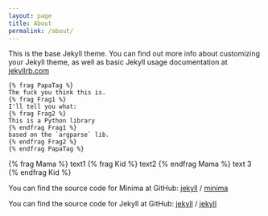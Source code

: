 ```yaml
---
layout: page
title: About
permalink: /about/
---
```

This is the base Jekyll theme. You can find out more info about customizing your Jekyll theme, as well as basic Jekyll usage documentation at [jekyllrb.com](https://jekyllrb.com/)

```
{% frag PapaTag %}
The fuck you think this is.
{% frag Frag1 %}
I'll tell you what:
{% frag Frag2 %}
This is a Python library
{% endfrag Frag1 %}
based on the `argparse` lib.
{% endfrag Frag2 %}
{% endfrag PapaTag %}
```

{% frag Mama %}
text1
{% frag Kid %}
text2
{% endfrag Mama %}
text 3
{% endfrag Kid %}

You can find the source code for Minima at GitHub:
[jekyll][jekyll-organization] /
[minima](https://github.com/jekyll/minima)

You can find the source code for Jekyll at GitHub:
[jekyll][jekyll-organization] /
[jekyll](https://github.com/jekyll/jekyll)


[jekyll-organization]: https://github.com/jekyll
